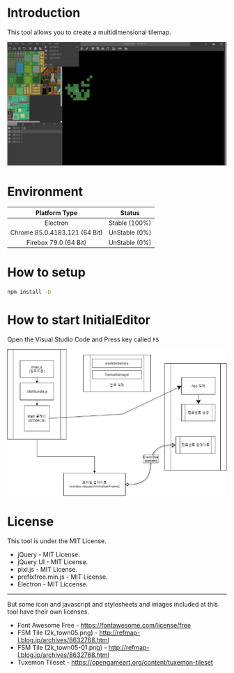 # Introduction
This tool allows you to create a multidimensional tilemap.

![IMG](https://github.com/biud436/Initial2D/raw/master/docs/img/new_editor.png)

# Environment

|Platform Type|Status|
|:--:|:--:|
|Electron|Stable (100%)|
|Chrome 85.0.4183.121 (64 Bit)|UnStable (0%)|
|Firebox 79.0 (64 Bit)|UnStable (0%)|

# How to setup

```bat
npm install -D
```

# How to start InitialEditor
Open the Visual Studio Code and Press key called ```F5```

![IMG](./Call.png)

# License
This tool is under the MIT License.

- jQuery - MIT License.
- jQuery UI - MIT License.
- pixi.js - MIT License.
- prefixfree.min.js - MIT License.
- Electron - MIT Liccense.

---

But some icon and javascript and stylesheets and images included at this tool have their own licenses.

- Font Awesome Free - https://fontawesome.com/license/free
- FSM Tile (2k_town05.png) - http://refmap-l.blog.jp/archives/8632768.html
- FSM Tile (2k_town05-01.png) - http://refmap-l.blog.jp/archives/8632768.html
- Tuxemon Tileset - https://opengameart.org/content/tuxemon-tileset